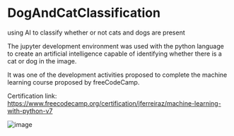 # DogAndCatClassification
using AI to classify whether or not cats and dogs are present


The jupyter development environment was used with the python language to create an artificial intelligence capable of identifying whether there is a cat or dog in the image.

It was one of the development activities proposed to complete the machine learning course proposed by freeCodeCamp.

Certification link: https://www.freecodecamp.org/certification/jferreiraz/machine-learning-with-python-v7

![image](https://user-images.githubusercontent.com/106937501/209487912-66822fba-8049-4019-976f-f331795c842d.png)

